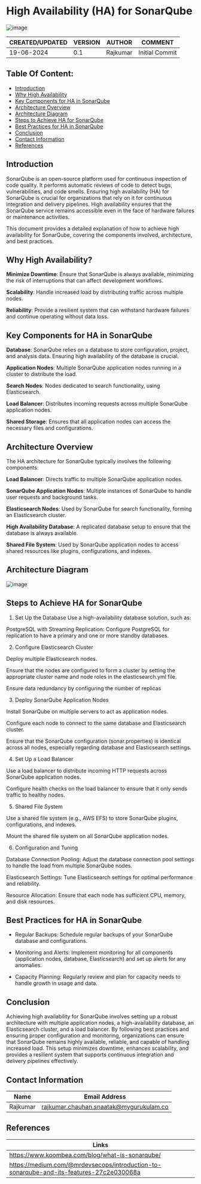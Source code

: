 # High Availability (HA) for SonarQube
![image](https://github.com/rajkumar-chauhan/documentation-repo/assets/160397769/87724955-dcde-4a7b-8df8-5b2031c8e156)

|CREATED/UPDATED |VERSION|AUTHOR|COMMENT|
|--------|-----------|-------|---------|
|19-06-2024|0.1|Rajkumar|Initial Commit|

## Table Of Content: 
- [Introduction](#Introduction)
- [Why High Availability](#Why-High-Availability)
- [ Key Components for HA in SonarQube](#Key-Components-for-HA-in-SonarQube)
- [Architecture Overview](#Architecture-Overview)
- [Architecture Diagram](#Architecture-Diagram)
- [ Steps to Achieve HA for SonarQube](#Steps-to-Achieve-HA-for-SonarQube)
- [ Best Practices for HA in SonarQube](#Best-Practices-for-HA-in-SonarQube)
- [ Conclusion](#Conclusion)
- [Contact Information](#Contact-Information)
- [References](#References) 

## Introduction
SonarQube is an open-source platform used for continuous inspection of code quality. It performs automatic reviews of code to detect bugs, vulnerabilities, and code smells. Ensuring high availability (HA) for SonarQube is crucial for organizations that rely on it for continuous integration and delivery pipelines. High availability ensures that the SonarQube service remains accessible even in the face of hardware failures or maintenance activities.

This document provides a detailed explanation of how to achieve high availability for SonarQube, covering the components involved, architecture, and best practices.

## Why High Availability?

**Minimize Downtime**: Ensure that SonarQube is always available, minimizing the risk of interruptions that can affect development workflows.

**Scalability**: Handle increased load by distributing traffic across multiple nodes.

**Reliability**: Provide a resilient system that can withstand hardware failures and continue operating without data loss.

## Key Components for HA in SonarQube

**Database**: SonarQube relies on a database to store configuration, project, and analysis data. Ensuring high availability of the database is crucial.

**Application Nodes**: Multiple SonarQube application nodes running in a cluster to distribute the load.

**Search Nodes**: Nodes dedicated to search functionality, using Elasticsearch.

**Load Balancer**: Distributes incoming requests across multiple SonarQube application nodes.

**Shared Storage**: Ensures that all application nodes can access the necessary files and configurations.

## Architecture Overview
The HA architecture for SonarQube typically involves the following components:

**Load Balancer**: Directs traffic to multiple SonarQube application nodes.

**SonarQube Application Nodes**: Multiple instances of SonarQube to handle user requests and background tasks.

**Elasticsearch Nodes**: Used by SonarQube for search functionality, forming an Elasticsearch cluster.

**High Availability Database**: A replicated database setup to ensure that the database is always available.

**Shared File System**: Used by SonarQube application nodes to access shared resources like plugins, configurations, and indexes.

## Architecture Diagram

![image](https://github.com/rajkumar-chauhan/documentation-repo/assets/160397769/d7e37362-fbf2-4c80-8713-b426689b0fe5)

## Steps to Achieve HA for SonarQube
1. Set Up the Database
Use a high-availability database solution, such as:

PostgreSQL with Streaming Replication: Configure PostgreSQL for replication to have a primary and one or more standby databases.

2. Configure Elasticsearch Cluster

Deploy multiple Elasticsearch nodes.

Ensure that the nodes are configured to form a cluster by setting the appropriate cluster name and node roles in the elasticsearch.yml file.

Ensure data redundancy by configuring the number of replicas

3. Deploy SonarQube Application Nodes

Install SonarQube on multiple servers to act as application nodes.

Configure each node to connect to the same database and Elasticsearch cluster.

Ensure that the SonarQube configuration (sonar.properties) is identical across all nodes, especially regarding database and Elasticsearch settings.

4. Set Up a Load Balancer

Use a load balancer  to distribute incoming HTTP requests across SonarQube application nodes.

Configure health checks on the load balancer to ensure that it only sends traffic to healthy nodes.

5. Shared File System

Use a shared file system (e.g., AWS EFS) to store SonarQube plugins, configurations, and indexes.

Mount the shared file system on all SonarQube application nodes.

6. Configuration and Tuning

Database Connection Pooling: Adjust the database connection pool settings to handle the load from multiple SonarQube nodes.

Elasticsearch Settings: Tune Elasticsearch settings for optimal performance and reliability.

Resource Allocation: Ensure that each node has sufficient CPU, memory, and disk resources.

## Best Practices for HA in SonarQube

- Regular Backups: Schedule regular backups of your SonarQube database and configurations.

- Monitoring and Alerts: Implement monitoring for all components (application nodes, database, Elasticsearch) and set up alerts for any anomalies.

- Capacity Planning: Regularly review and plan for capacity needs to handle growth in usage and data.

## Conclusion
Achieving high availability for SonarQube involves setting up a robust architecture with multiple application nodes, a high-availability database, an Elasticsearch cluster, and a load balancer. By following best practices and ensuring proper configuration and monitoring, organizations can ensure that SonarQube remains highly available, reliable, and capable of handling increased load. This setup minimizes downtime, enhances scalability, and provides a resilient system that supports continuous integration and delivery pipelines effectively.

## Contact Information 
|Name|Email Address|
|:---:|:---:|
|Rajkumar|rajkumar.chauhan.snaatak@mygurukulam.co|

## References 
| Links |
|--------|
|https://www.koombea.com/blog/what-is-sonarqube/|
|https://medium.com/@mrdevsecops/introduction-to-sonarqube-and-its-features-27c2e030068a|

